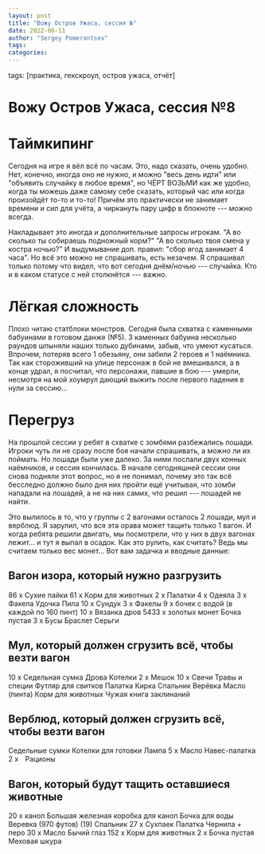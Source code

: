 ```yaml
---
layout: post
title: "Вожу Остров Ужаса, сессия №"
date: 2022-06-11
author: "Sergey Pomerantsev"
tags:
categories:
---
```

tags: [практика, гекскроул, остров ужаса, отчёт]

# Вожу Остров Ужаса, сессия №8

# Таймкипинг

Сегодня на игре я вёл всё по часам. Это, надо сказать, очень удобно. Нет, конечно, иногда оно не нужно, и можно "весь день идти" или "объявить случайку в любое время", но ЧЁРТ ВОЗЬМИ как же удобно, когда ты можешь даже самому себе сказать, который час или когда произойдёт то-то и то-то! Причём это практически не занимает времени и сил для учёта, а чиркануть пару цифр в блокноте --- можно всегда.

Накладывает это иногда и дополнительные запросы игрокам. "А во сколько ты собираешь подножный корм?" "А во сколько твоя смена у  костра ночью?" И выдумывание доп. правил: "сбор ягод занимает 4 часа". Но всё это можно не спрашивать, есть незачем. Я спрашивал только потому что видел, что вот сегодня днём/ночью --- случайка. Кто и в каком статусе с ней столкнётся --- важно.

# Лёгкая сложность

Плохо читаю статблоки монстров. Сегодня была схватка с каменными бабуинами в готовом данже (№5). 3 каменных бабуина несколько раундов шпыняли наших только дубинами, забыв, что умеют кусаться. Впрочем, потеряв всего 1 обезьяну, они забили 2 героев и 1 наёмника. Так как стороживший на улице персонаж в бой не вмешивался, а в конце удрал, я посчитал, что персонажи, павшие в бою --- умерли, несмотря на мой хоумрул дающий выжить после первого падения в нули за сессию...

# Перегруз

На прошлой сессии у ребят в схватке с зомбями разбежались лошади. Игроки чуть ли не сразу после боя начали спрашивать, а можно ли их поймать. Но лошади были уже далеко. За ними послали двух конных наёмников, и сессия кончилась. В начале сегодняшней сессии они снова подняли этот вопрос, но я не понимал, почему это так всё бесследно должно было дня них пройти ещё учитывая, что зомби нападали на лошадей, а не на них самих, что решил --- лошадей не найти.

Это вылилось в то, что у группы с 2 вагонами осталось 2 лошади, мул и верблюд. Я зарулил, что вся эта орава может тащить только 1 вагон. И когда ребята решили двигать, мы посмотрели, что у них в двух вагонах лежит... и тут я выпал в осадок. Как это рулить, как считать? Ведь мы считаем только вес монет... Вот вам задачка и вводные данные:

## Вагон изора, который нужно разгрузить

86 х Сухие пайки
61 х Корм для животных
2 х Палатки
4 х Одеяла
3 х Факела
Удочка
Пила
10 х Сундук
3 х Факелы
9 х бочек с водой (в каждой по 160 пинт)
10 х Вязанка дров
5433 х золотых монет
Бочка пустая
3 х Бусы
Браслет
Серьги

## Мул, который должен сгрузить всё, чтобы везти вагон

10 х Седельная сумка
Дрова
Котелки
2 х Мешок
10 х Свечи
Травы и специи
Футляр для свитков
Палатка
Кирка
Спальник
Верёвка
Масло (пинта)
Корм для животных
Чужая книга заклинаний

## Верблюд, который должен сгрузить всё, чтобы везти вагон

Седельные сумки
Котелки для готовки
Лампа
5 х Масло
Навес-палатка
2 х Рационы

## Вагон, который будут тащить оставшиеся животные

20 х каноп
Большая железная коробка для каноп
Бочка для воды
Веревка (970 футов) (19)
Спальник
27 х Сухпаек
Палатка
Чернила + перо
30 х Масло
Бычий глаз
152 х Корм для животных
2 х Бочка пустая
Меховая шкура
